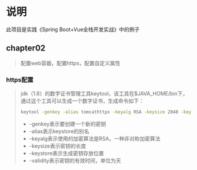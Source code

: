 # 说明
此项目是实践《Spring Boot+Vue全栈开发实战》中的例子
## chapter02
> 配置web容器，配置https，配置自定义属性
### https配置
> jdk（1.8）的数字证书管理工具keytool，该工具在$JAVA_HOME/bin下，通过这个工具可以生成一个数字证书，生成命令如下：
> ```bat
> keytool -genkey -alias tomcathttps -keyalg RSA -keysize 2048 -keystore sang.p12 -validity 365
> ```
> * -genkey表示要创建一个新的密钥
> * -alias表示keystore的别名
> * -keyalg表示使用的加密算法是RSA，一种非对称加密算法
> * -keysize表示密钥的长度
> * -keystore表示生成密钥存放位置
> * -validity表示密钥的有效时间，单位为天
